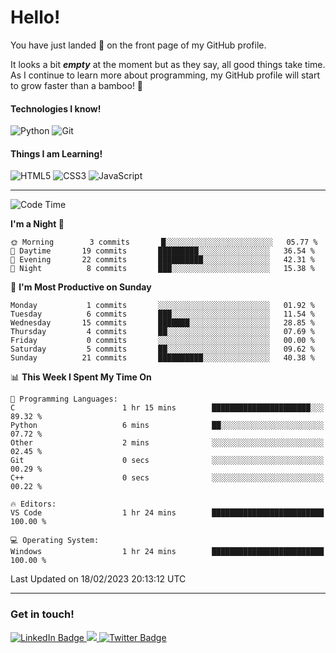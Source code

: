# Hello!

You have just landed 🛬 on the front page of my GitHub profile.

It looks a bit ***empty*** at the moment but as they say, all good things take time. As I continue to learn more about programming, my GitHub profile will start to grow faster than a bamboo! 🎍 

#### Technologies I know!

![Python](https://img.shields.io/badge/python-3670A0?style=for-the-badge&logo=python&logoColor=ffdd54)
![Git](https://img.shields.io/badge/git-%23F05033.svg?style=for-the-badge&logo=git&logoColor=white)

#### Things I am Learning!

![HTML5](https://img.shields.io/badge/html5-%23E34F26.svg?style=for-the-badge&logo=html5&logoColor=white)
![CSS3](https://img.shields.io/badge/css3-%231572B6.svg?style=for-the-badge&logo=css3&logoColor=white)
![JavaScript](https://img.shields.io/badge/javascript-%23323330.svg?style=for-the-badge&logo=javascript&logoColor=%23F7DF1E)

<hr size="2" noshade="0">

<!--START_SECTION:waka-->
![Code Time](http://img.shields.io/badge/Code%20Time-16%20hrs%2025%20mins-blue)

**I'm a Night 🦉** 

```text
🌞 Morning        3 commits       █░░░░░░░░░░░░░░░░░░░░░░░░   05.77 % 
🌆 Daytime       19 commits       █████████░░░░░░░░░░░░░░░░   36.54 % 
🌃 Evening       22 commits       ██████████░░░░░░░░░░░░░░░   42.31 % 
🌙 Night          8 commits       ███░░░░░░░░░░░░░░░░░░░░░░   15.38 % 

```
📅 **I'm Most Productive on Sunday** 

```text
Monday           1 commits       ░░░░░░░░░░░░░░░░░░░░░░░░░   01.92 % 
Tuesday          6 commits       ███░░░░░░░░░░░░░░░░░░░░░░   11.54 % 
Wednesday       15 commits       ███████░░░░░░░░░░░░░░░░░░   28.85 % 
Thursday         4 commits       ██░░░░░░░░░░░░░░░░░░░░░░░   07.69 % 
Friday           0 commits       ░░░░░░░░░░░░░░░░░░░░░░░░░   00.00 % 
Saturday         5 commits       ██░░░░░░░░░░░░░░░░░░░░░░░   09.62 % 
Sunday          21 commits       ██████████░░░░░░░░░░░░░░░   40.38 % 

```


📊 **This Week I Spent My Time On** 

```text
💬 Programming Languages: 
C                        1 hr 15 mins        ██████████████████████░░░   89.32 % 
Python                   6 mins              ██░░░░░░░░░░░░░░░░░░░░░░░   07.72 % 
Other                    2 mins              ░░░░░░░░░░░░░░░░░░░░░░░░░   02.45 % 
Git                      0 secs              ░░░░░░░░░░░░░░░░░░░░░░░░░   00.29 % 
C++                      0 secs              ░░░░░░░░░░░░░░░░░░░░░░░░░   00.22 % 

🔥 Editors: 
VS Code                  1 hr 24 mins        █████████████████████████   100.00 % 

💻 Operating System: 
Windows                  1 hr 24 mins        █████████████████████████   100.00 % 

```


 Last Updated on 18/02/2023 20:13:12 UTC
<!--END_SECTION:waka-->

<hr size="2" noshade="0">

### Get in touch!

<div id="badges">
  <a href="https://www.linkedin.com/in/amritansh-sharma-7a4251245/">
    <img src="https://img.shields.io/badge/LinkedIn-blue?style=for-the-badge&logo=linkedin&logoColor=white" alt="LinkedIn Badge"/>
  </a>
  <a href="https://www.instagram.com/drowsycoder/">
    <img src="https://img.shields.io/badge/Instagram-%23E4405F.svg?style=for-the-badge&logo=Instagram&logoColor=white"/>
  </a>
  <a href="https://twitter.com/DrowsyCoder">
    <img src="https://img.shields.io/badge/Twitter-blue?style=for-the-badge&logo=twitter&logoColor=white" alt="Twitter Badge"/>
  </a>
</div>
